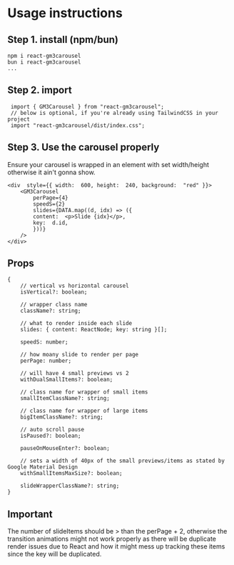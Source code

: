 # Usage instructions

## Step 1. install (npm/bun)

```
npm i react-gm3carousel
bun i react-gm3carousel
...
```

## Step 2. import

```
 import { GM3Carousel } from "react-gm3carousel";
 // below is optional, if you're already using TailwindCSS in your project
 import "react-gm3carousel/dist/index.css";
```

## Step 3. Use the carousel properly

Ensure your carousel is wrapped in an element with set width/height otherwise it ain't gonna show.

```
<div  style={{ width:  600, height:  240, background:  "red" }}>
	<GM3Carousel
		perPage={4}
		speedS={2}
		slides={DATA.map((d, idx) => ({
		content:  <p>Slide {idx}</p>,
		key:  d.id,
		}))}
	/>
</div>
```

## Props

```
{
	// vertical vs horizontal carousel
	isVertical?: boolean;

	// wrapper class name
	className?: string;

	// what to render inside each slide
	slides: { content: ReactNode; key: string }[];

	speedS: number;

	// how moany slide to render per page
	perPage: number;

	// will have 4 small previews vs 2
	withDualSmallItems?: boolean;

	// class name for wrapper of small items
	smallItemClassName?: string;

	// class name for wrapper of large items
	bigItemClassName?: string;

	// auto scroll pause
	isPaused?: boolean;

	pauseOnMouseEnter?: boolean;

	// sets a width of 40px of the small previews/items as stated by Google Material Design
	withSmallItemsMaxSize?: boolean;

	slideWrapperClassName?: string;
}
```

## Important

The number of slideItems should be > than the perPage + 2, otherwise the transition animations might not work properly as there will be duplicate render issues due to React and how it might mess up tracking these items since the key will be duplicated.

